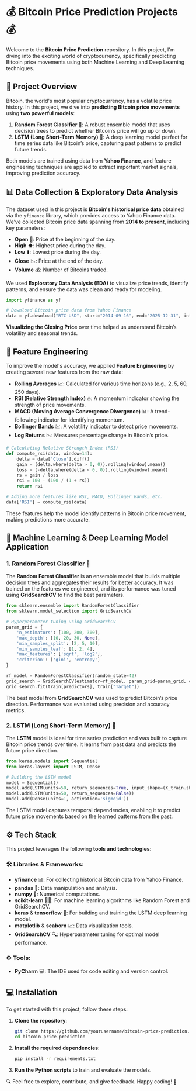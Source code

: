 
# 💰 Bitcoin Price Prediction Projects 💰

Welcome to the **Bitcoin Price Prediction** repository. In this project, I'm diving into the exciting world of cryptocurrency, specifically predicting Bitcoin price movements using both Machine Learning and Deep Learning techniques.

## 🌟 Project Overview

Bitcoin, the world's most popular cryptocurrency, has a volatile price history. In this project, we dive into **predicting Bitcoin price movements** using **two powerful models**:

1. **Random Forest Classifier** 🌳: A robust ensemble model that uses decision trees to predict whether Bitcoin’s price will go up or down.
2. **LSTM (Long Short-Term Memory)** 🧠: A deep learning model perfect for time series data like Bitcoin’s price, capturing past patterns to predict future trends.

Both models are trained using data from **Yahoo Finance**, and feature engineering techniques are applied to extract important market signals, improving prediction accuracy.



## 📊 Data Collection & Exploratory Data Analysis

The dataset used in this project is **Bitcoin's historical price data** obtained via the `yfinance` library, which provides access to Yahoo Finance data. We’ve collected Bitcoin price data spanning from **2014 to present**, including key parameters:

- **Open** 🏦: Price at the beginning of the day.
- **High** ⬆️: Highest price during the day.
- **Low** ⬇️: Lowest price during the day.
- **Close** 📉: Price at the end of the day.
- **Volume** 💰: Number of Bitcoins traded.

We used **Exploratory Data Analysis (EDA)** to visualize price trends, identify patterns, and ensure the data was clean and ready for modeling.

```python
import yfinance as yf

# Download Bitcoin price data from Yahoo Finance
data = yf.download("BTC-USD", start="2014-09-16", end="2025-12-31", interval="1d")
```

**Visualizing the Closing Price** over time helped us understand Bitcoin’s volatility and seasonal trends.



## 🔧 Feature Engineering

To improve the model's accuracy, we applied **Feature Engineering** by creating several new features from the raw data:

- **Rolling Averages** 📈: Calculated for various time horizons (e.g., 2, 5, 60, 250 days).
- **RSI (Relative Strength Index)** 🔥: A momentum indicator showing the strength of price movements.
- **MACD (Moving Average Convergence Divergence)** 📊: A trend-following indicator for identifying momentum.
- **Bollinger Bands** 💹: A volatility indicator to detect price movements.
- **Log Returns** 📉: Measures percentage change in Bitcoin’s price.

```python
# Calculating Relative Strength Index (RSI)
def compute_rsi(data, window=14):
    delta = data['Close'].diff()
    gain = (delta.where(delta > 0, 0)).rolling(window).mean()
    loss = (-delta.where(delta < 0, 0)).rolling(window).mean()
    rs = gain / loss
    rsi = 100 - (100 / (1 + rs))
    return rsi

# Adding more features like RSI, MACD, Bollinger Bands, etc.
data['RSI'] = compute_rsi(data)
```

These features help the model identify patterns in Bitcoin price movement, making predictions more accurate.


## 🤖 Machine Learning & Deep Learning Model Application

### 1. Random Forest Classifier 🌲

The **Random Forest Classifier** is an ensemble model that builds multiple decision trees and aggregates their results for better accuracy. It was trained on the features we engineered, and its performance was tuned using **GridSearchCV** to find the best parameters.

```python
from sklearn.ensemble import RandomForestClassifier
from sklearn.model_selection import GridSearchCV

# Hyperparameter tuning using GridSearchCV
param_grid = {
    'n_estimators': [100, 200, 300],
    'max_depth': [10, 20, 30, None],
    'min_samples_split': [2, 5, 10],
    'min_samples_leaf': [1, 2, 4],
    'max_features': ['sqrt', 'log2'],
    'criterion': ['gini', 'entropy']
}

rf_model = RandomForestClassifier(random_state=42)
grid_search = GridSearchCV(estimator=rf_model, param_grid=param_grid, cv=3, scoring='precision', verbose=2, n_jobs=-1)
grid_search.fit(train[predictors], train["Target"])
```

The best model from **GridSearchCV** was used to predict Bitcoin’s price direction. Performance was evaluated using precision and accuracy metrics.

### 2. LSTM (Long Short-Term Memory) 🧠

The **LSTM** model is ideal for time series prediction and was built to capture Bitcoin price trends over time. It learns from past data and predicts the future price direction.

```python
from keras.models import Sequential
from keras.layers import LSTM, Dense

# Building the LSTM model
model = Sequential()
model.add(LSTM(units=50, return_sequences=True, input_shape=(X_train.shape[1], X_train.shape[2])))
model.add(LSTM(units=50, return_sequences=False))
model.add(Dense(units=1, activation='sigmoid'))
```

The LSTM model captures temporal dependencies, enabling it to predict future price movements based on the learned patterns from the past.



## ⚙️ Tech Stack

This project leverages the following **tools and technologies**:

### 🛠️ **Libraries & Frameworks**:
- **yfinance** 📊: For collecting historical Bitcoin data from Yahoo Finance.
- **pandas** 📂: Data manipulation and analysis.
- **numpy** 🔢: Numerical computations.
- **scikit-learn** 🧑‍💻: For machine learning algorithms like Random Forest and GridSearchCV.
- **keras** & **tensorflow** 🧠: For building and training the LSTM deep learning model.
- **matplotlib** & **seaborn** 📈: Data visualization tools.
- **GridSearchCV** 🔍: Hyperparameter tuning for optimal model performance.

### ⚙️ **Tools**:
- **PyCharm** 💻: The IDE used for code editing and version control.



## 💻 Installation

To get started with this project, follow these steps:

1. **Clone the repository**:
   ```bash
   git clone https://github.com/yourusername/bitcoin-price-prediction.git
   cd bitcoin-price-prediction
   ```

2. **Install the required dependencies**:
   ```bash
   pip install -r requirements.txt
   ```

3. **Run the Python scripts** to train and evaluate the models.


🔍 Feel free to explore, contribute, and give feedback. Happy coding! 🎉

